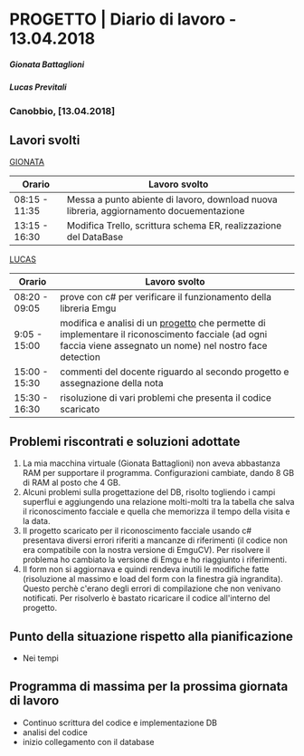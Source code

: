 # PROGETTO | Diario di lavoro - 13.04.2018
##### Gionata Battaglioni
##### Lucas Previtali
### Canobbio, [13.04.2018]

## Lavori svolti


 [GIONATA](https://github.com/GioBat)

| Orario        | Lavoro svolto                                                |
| ------------- | ------------------------------------------------------------ |
| 08:15 - 11:35 | Messa a punto abiente di lavoro, download nuova libreria, aggiornamento docuementazione |
| 13:15 - 16:30 | Modifica Trello, scrittura schema ER, realizzazione del DataBase |


[LUCAS](https://github.com/lucasprevitali)


| Orario        | Lavoro svolto                                                |
| ------------- | ------------------------------------------------------------ |
| 08:20 - 09:05 | prove con c# per verificare il funzionamento della libreria Emgu|
| 9:05 - 15:00  | modifica e analisi di un [progetto](https://www.codeproject.com/Articles/239849/Multiple-face-detection-and-recognition-in-real) che permette di implementare il riconoscimento facciale (ad ogni faccia viene assegnato un nome) nel nostro face detection|
| 15:00 - 15:30 | commenti del docente riguardo al secondo progetto e assegnazione della nota |
| 15:30 - 16:30 | risoluzione di vari problemi che presenta il codice scaricato |



##  Problemi riscontrati e soluzioni adottate
1. La mia macchina virtuale (Gionata Battaglioni) non aveva abbastanza RAM per supportare il programma. Configurazioni cambiate, dando 8 GB di RAM al posto che 4 GB.
2. Alcuni problemi sulla progettazione del DB, risolto togliendo i campi superflui e aggiungendo una relazione molti-molti tra la tabella che salva il riconoscimento facciale e quella che memorizza il tempo della visita e la data.
3. Il progetto scaricato per il riconoscimento facciale usando c# presentava diversi errori riferiti a mancanze di riferimenti (il codice non era compatibile con la nostra versione di EmguCV). Per risolvere il problema ho cambiato la versione di Emgu e ho riaggiunto i riferimenti.
4. Il form non si aggiornava e quindi rendeva inutili le modifiche fatte (risoluzione al massimo e load del form con la finestra già ingrandita). Questo perchè c'erano degli errori di compilazione che non venivano notificati. Per risolverlo è bastato ricaricare il codice all'interno del progetto.
##  Punto della situazione rispetto alla pianificazione
- Nei tempi

## Programma di massima per la prossima giornata di lavoro
- Continuo scrittura del codice e implementazione DB 
- analisi del codice
- inizio collegamento con il database
